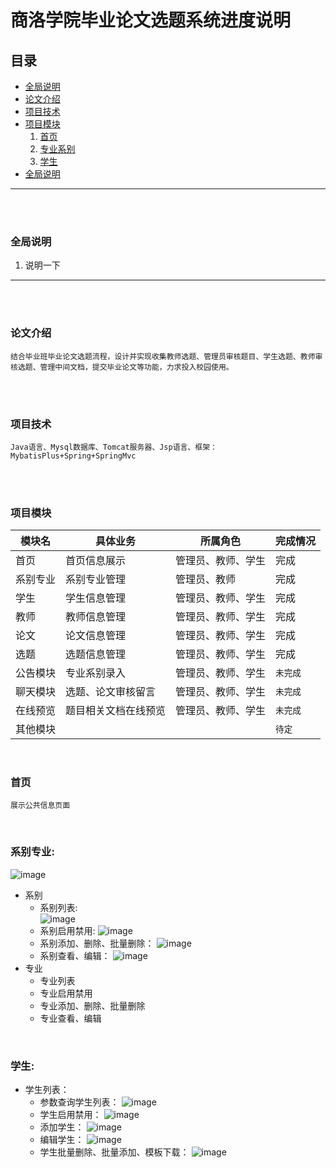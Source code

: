 # 商洛学院毕业论文选题系统进度说明




<span id = "0000"></span> 
##  **目录**  
- [全局说明](#1001)
- [论文介绍](#2001)
- [项目技术](#3001)
- [项目模块](#4001)
     1. [首页](#4002)  
     1. [专业系别](#4003)  
     1. [学生](#4004)  
- [全局说明](#1001)
  
***
<br/><br/>



<span id = "1001"></span> 
###  全局说明
1. 说明一下 
***
<br/><br/>  

<span id = "2001"></span> 
### 论文介绍
```
结合毕业班毕业论文选题流程，设计并实现收集教师选题、管理员审核题目、学生选题、教师审核选题、管理中间文档，提交毕业论文等功能，力求投入校园使用。
```
<br/><br/>

<span id = "3001"></span> 
### 项目技术
```
Java语言、Mysql数据库、Tomcat服务器、Jsp语言、框架：MybatisPlus+Spring+SpringMvc
```
<br/><br/>


<span id = "4001"></span> 
### 项目模块
模块名 | 具体业务 | 所属角色 | 完成情况
---|---|---|---
首页 | 首页信息展示 | 管理员、教师、学生 | 完成
系别专业 | 系别专业管理 | 管理员、教师 | 完成
学生 | 学生信息管理 | 管理员、教师、学生 | 完成
教师 | 教师信息管理 | 管理员、教师、学生 | 完成
论文 | 论文信息管理 | 管理员、教师、学生 | 完成
选题 | 选题信息管理 | 管理员、教师、学生 | 完成
公告模块 | 专业系别录入 | 管理员、教师、学生 | `未完成`
聊天模块 | 选题、论文审核留言 | 管理员、教师、学生 | `未完成`
在线预览 | 题目相关文档在线预览 | 管理员、教师、学生 | `未完成`
其他模块 |  |  | `待定`
<br/>


<span id = "4002"></span> 
### 首页
```
展示公共信息页面
```
<br/>


<span id = "4003"></span> 
### 系别专业:
  ![image](https://github.com/zhengqilong/select/raw/master/infoPic/%E4%B8%93%E4%B8%9A.png)   
- 系别  
  - 系别列表:  
  ![image](系别列表.png)
  - 系别启用禁用:
  ![image](启用禁用.png)  
  - 系别添加、删除、批量删除：
  ![image](系别添加.png) 
  - 系别查看、编辑：
  ![image](系别编辑.png) 
- 专业
  - 专业列表
  - 专业启用禁用
  - 专业添加、删除、批量删除
  - 专业查看、编辑

<br/>


<span id = "4004"></span> 
### 学生:
  - 学生列表：
    - 参数查询学生列表： 
    ![image](参数查询学生列表.png) 
    - 学生启用禁用：
    ![image](学生启用禁用.png) 
    - 添加学生：
    ![image](学生添加.png) 
    - 编辑学生： 
    ![image](学生编辑.png) 
    - 学生批量删除、批量添加、模板下载： 
    ![image](模板下载.png) 

